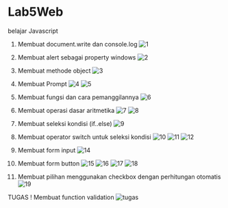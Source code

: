# Lab5Web
belajar Javascript

1. Membuat document.write dan console.log
![1](https://user-images.githubusercontent.com/81458524/116160295-f4537d80-a71b-11eb-8b20-4000b98f81b6.jpg)

2. Membuat alert sebagai property windows
![2](https://user-images.githubusercontent.com/81458524/116160314-fcabb880-a71b-11eb-9c1f-affed3e4bd5c.jpg)

3. Membuat methode object
![3](https://user-images.githubusercontent.com/81458524/116160324-059c8a00-a71c-11eb-8a13-76001409a5f6.jpg)

4. Membuat Prompt
![4](https://user-images.githubusercontent.com/81458524/116160342-0e8d5b80-a71c-11eb-8942-1c43632d2045.jpg)
![5](https://user-images.githubusercontent.com/81458524/116160378-1c42e100-a71c-11eb-9855-c028b1212071.jpg)

5. Membuat fungsi dan cara pemanggilannya
![6](https://user-images.githubusercontent.com/81458524/116160387-1f3dd180-a71c-11eb-825d-431a4af31336.jpg)

6. Membuat operasi dasar aritmetika
![7](https://user-images.githubusercontent.com/81458524/116160404-28c73980-a71c-11eb-833a-9656cfe3b7cc.jpg)
![8](https://user-images.githubusercontent.com/81458524/116160420-3086de00-a71c-11eb-87f5-7aa048f937bc.jpg)

7. Membuat seleksi kondisi (if..else)
![9](https://user-images.githubusercontent.com/81458524/116160441-3aa8dc80-a71c-11eb-9a41-a26215917f34.jpg)

8. Membuat operator switch untuk seleksi kondisi
![10](https://user-images.githubusercontent.com/81458524/116160451-409ebd80-a71c-11eb-822b-40921996fb9b.jpg)
![11](https://user-images.githubusercontent.com/81458524/116160470-485e6200-a71c-11eb-8b85-6a86ac8ed8ca.jpg)
![12](https://user-images.githubusercontent.com/81458524/116160479-4dbbac80-a71c-11eb-80c3-72d88616ed41.jpg)

9. Membuat form input
![14](https://user-images.githubusercontent.com/81458524/116160509-61671300-a71c-11eb-897b-d5dc3e12b486.jpg)

10. Membuat form button
![15](https://user-images.githubusercontent.com/81458524/116160525-6926b780-a71c-11eb-8d1e-d875a8ba3718.jpg)
![16](https://user-images.githubusercontent.com/81458524/116160580-8196d200-a71c-11eb-9d33-d6fde946129a.jpg)
![17](https://user-images.githubusercontent.com/81458524/116160583-83f92c00-a71c-11eb-9470-01cc937713e6.jpg)
![18](https://user-images.githubusercontent.com/81458524/116160588-85c2ef80-a71c-11eb-987d-cda02eb96152.jpg)

11. Membuat pilihan menggunakan checkbox dengan perhitungan otomatis
![19](https://user-images.githubusercontent.com/81458524/116160601-8eb3c100-a71c-11eb-8b87-617e6a62ef96.jpg)


TUGAS !
Membuat function validation
![tugas](https://user-images.githubusercontent.com/81458524/116160631-9c694680-a71c-11eb-873c-a287e8dd0362.jpg)
